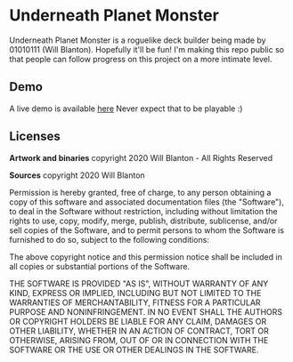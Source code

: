 # Underneath Planet Monster

Underneath Planet Monster is a roguelike deck builder being made by 01010111 (Will Blanton). Hopefully it'll be fun! I'm making this repo public so that people can follow progress on this project on a more intimate level.

## Demo

A live demo is available [here](01010111.com/card-tactics)
Never expect that to be playable :)

## Licenses

**Artwork and binaries**
copyright 2020 Will Blanton - All Rights Reserved

**Sources**
copyright 2020 Will Blanton

Permission is hereby granted, free of charge, to any person obtaining a copy of this software and associated documentation files (the "Software"), to deal in the Software without restriction, including without limitation the rights to use, copy, modify, merge, publish, distribute, sublicense, and/or sell copies of the Software, and to permit persons to whom the Software is furnished to do so, subject to the following conditions:

The above copyright notice and this permission notice shall be included in all copies or substantial portions of the Software.

THE SOFTWARE IS PROVIDED "AS IS", WITHOUT WARRANTY OF ANY KIND, EXPRESS OR IMPLIED, INCLUDING BUT NOT LIMITED TO THE WARRANTIES OF MERCHANTABILITY, FITNESS FOR A PARTICULAR PURPOSE AND NONINFRINGEMENT. IN NO EVENT SHALL THE AUTHORS OR COPYRIGHT HOLDERS BE LIABLE FOR ANY CLAIM, DAMAGES OR OTHER LIABILITY, WHETHER IN AN ACTION OF CONTRACT, TORT OR OTHERWISE, ARISING FROM, OUT OF OR IN CONNECTION WITH THE SOFTWARE OR THE USE OR OTHER DEALINGS IN THE SOFTWARE.